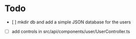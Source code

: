 # Todo

- [ ] mkdir db and add a simple JSON database for the users
- [ ] add controls in src/api/components/user/UserController.ts
